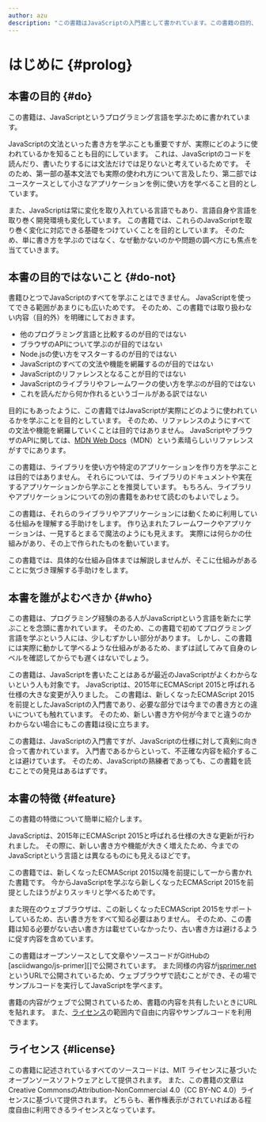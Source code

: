 ```yaml
---
author: azu
description: "この書籍はJavaScriptの入門書として書かれています。この書籍の目的、目的外としたこと、読者対象、書籍としての特徴について紹介します。"
---
```


# はじめに {#prolog}

## 本書の目的 {#do}

この書籍は、JavaScriptというプログラミング言語を学ぶために書かれています。

JavaScriptの文法といった書き方を学ぶことも重要ですが、実際にどのように使われているかを知ることも目的にしています。 これは、JavaScriptのコードを読んだり、書いたりするには文法だけでは足りないと考えているためです。 そのため、第一部の基本文法でも実際の使われ方について言及したり、第二部ではユースケースとして小さなアプリケーションを例に使い方を学べること目的としています。

また、JavaScriptは常に変化を取り入れている言語でもあり、言語自身や言語を取り巻く開発環境も変化しています。 この書籍では、これらのJavaScriptを取り巻く変化に対応できる基礎をつけていくことを目的としています。 そのため、単に書き方を学ぶのではなく、なぜ動かないのかや問題の調べ方にも焦点を当てていきます。

## 本書の目的ではないこと {#do-not}

書籍ひとつでJavaScriptのすべてを学ぶことはできません。 JavaScriptを使ってできる範囲があまりにも広いためです。 そのため、この書籍では取り扱わない内容（目的外）を明確にしておきます。

- 他のプログラミング言語と比較するのが目的ではない
- ブラウザのAPIについて学ぶのが目的ではない
- Node.jsの使い方をマスターするのが目的ではない
- JavaScriptのすべての文法や機能を網羅するのが目的ではない
- JavaScriptのリファレンスとなることが目的ではない
- JavaScriptのライブラリやフレームワークの使い方を学ぶのが目的ではない
- これを読んだから何か作れるというゴールがある訳ではない

目的にもあったように、この書籍ではJavaScriptが実際にどのように使われているかを学ぶことを目的としています。 そのため、リファレンスのようにすべての文法や機能を網羅していくことは目的ではありません。 JavaScriptやブラウザのAPIに関しては、[MDN Web Docs]（MDN）という素晴らしいリファレンスがすでにあります。

この書籍は、ライブラリを使い方や特定のアプリケーションを作り方を学ぶことは目的ではありません。 それらについては、ライブラリのドキュメントや実在するアプリケーションから学ぶことを推奨しています。 もちろん、ライブラリやアプリケーションについての別の書籍をあわせて読むのもよいでしょう。

この書籍は、それらのライブラリやアプリケーションには動くために利用している仕組みを理解する手助けをします。 作り込まれたフレームワークやアプリケーションは、一見するとまるで魔法のようにも見えます。 実際には何らかの仕組みがあり、その上で作られたものを動いています。

この書籍では、具体的な仕組み自体までは解説しませんが、そこに仕組みがあることに気づき理解する手助けをします。

## 本書を誰がよむべきか {#who}

この書籍は、プログラミング経験のある人がJavaScriptという言語を新たに学ぶことを念頭に書かれています。 そのため、この書籍で初めてプログラミング言語を学ぶという人には、少しむずかしい部分があります。 しかし、この書籍には実際に動かして学べるような仕組みがあるため、まずは試してみて自身のレベルを確認してからでも遅くはないでしょう。

この書籍は、JavaScriptを書いたことはあるが最近のJavaScriptがよくわからないという人も対象です。 JavaScriptは、2015年にECMAScript 2015と呼ばれる仕様の大きな変更が入りました。 この書籍は、新しくなったECMAScript 2015を前提としたJavaScriptの入門書であり、必要な部分では今までの書き方との違いについても触れています。 そのため、新しい書き方や何が今までと違うのかわからない場合にもこの書籍は役に立ちます。

この書籍は、JavaScriptの入門書ですが、JavaScriptの仕様に対して真剣に向き合って書かれています。 入門書であるからといって、不正確な内容を紹介することは避けています。 そのため、JavaScriptの熟練者であっても、この書籍を読むことでの発見はあるはずです。

## 本書の特徴 {#feature}

この書籍の特徴について簡単に紹介します。

JavaScriptは、2015年にECMAScript 2015と呼ばれる仕様の大きな更新が行われました。 その際に、新しい書き方や機能が大きく増えたため、今までのJavaScriptという言語とは異なるものにも見えるほどです。

この書籍では、新しくなったECMAScript 2015以降を前提にして一から書かれた書籍です。 今からJavaScriptを学ぶなら新しくなったECMAScript 2015を前提としたほうがよりスッキリと学べるためです。

また現在のウェブブラウザは、この新しくなったECMAScript 2015をサポートしているため、古い書き方をすべて知る必要はありません。 そのため、この書籍は知る必要がない古い書き方は載せていなかったり、古い書き方は避けるように促す内容を含めています。

この書籍はオープンソースとして文章やソースコードがGitHubの[asciidwango/js-primer][]で公開されています。 また同様の内容が[jsprimer.net]というURLで公開されているため、ウェブブラウザで読むことができ、その場でサンプルコードを実行してJavaScriptを学べます。

書籍の内容がウェブで公開されているため、書籍の内容を共有したいときにURLを貼れます。 また、[ライセンス][]の範囲内で自由に内容やサンプルコードを利用できます。

## ライセンス {#license}

この書籍に記述されているすべてのソースコードは、MIT ライセンスに基づいたオープンソースソフトウェアとして提供されます。
また、この書籍の文章はCreative CommonsのAttribution-NonCommercial 4.0（CC BY-NC 4.0）ライセンスに基づいて提供されます。
どちらも、著作権表示がされていればある程度自由に利用できるライセンスとなっています。


[qasciidwango/js-primer]: https://github.com/asciidwango/js-primer
[jsprimer.net]: https://jsprimer.net/
[mdn web docs]: https://developer.mozilla.org/ja/
[ライセンス]: https://github.com/asciidwango/js-primer/blob/master/LICENSE

